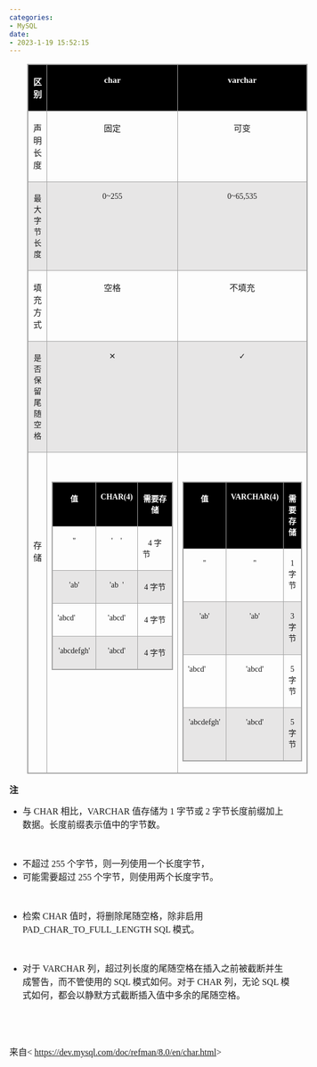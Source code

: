 ```yaml
---
categories:
- MySQL
date:
- 2023-1-19 15:52:15
---
```


<table summary="" cellspacing="0"
    style="border-collapse:collapse; border-color:#a3a3a3; border-style:solid; border-width:1px; margin-left:32px"
    class=" cke_show_border">
    <tbody>
        <tr>
            <td
                style="background-color:black; border-bottom:1px solid #a3a3a3; border-left:1px solid #a3a3a3; border-right:1px solid #a3a3a3; border-top:1px solid #a3a3a3; vertical-align:top; width:1.7256in">
                <p style="text-align:center"><span style="font-size:11.5pt"><span
                            style="font-family:&quot;Microsoft YaHei UI&quot;"><span
                                style="color:white"><strong>区别</strong></span></span></span></p>
            </td>
            <td
                style="background-color:black; border-bottom:1px solid #a3a3a3; border-left:1px solid #a3a3a3; border-right:1px solid #a3a3a3; border-top:1px solid #a3a3a3; vertical-align:top; width:3.8708in">
                <p style="text-align:center"><span style="font-size:11.5pt"><span
                            style="font-family:&quot;Comic Sans MS&quot;"><span
                                style="color:white"><strong>char</strong></span></span></span></p>
            </td>
            <td
                style="background-color:black; border-bottom:1px solid #a3a3a3; border-left:1px solid #a3a3a3; border-right:1px solid #a3a3a3; border-top:1px solid #a3a3a3; vertical-align:top; width:3.468in">
                <p style="text-align:center"><span style="font-size:11.5pt"><span
                            style="font-family:&quot;Comic Sans MS&quot;"><span
                                style="color:white"><strong>varchar</strong></span></span></span></p>
            </td>
        </tr>
        <tr>
            <td
                style="border-bottom:1px solid #a3a3a3; border-left:1px solid #a3a3a3; border-right:1px solid #a3a3a3; border-top:1px solid #a3a3a3; vertical-align:top; width:1.7256in">
                <p style="text-align:center"><span style="font-size:11.5pt"><span
                            style="font-family:&quot;Microsoft YaHei UI&quot;">声明长度</span></span></p>
            </td>
            <td
                style="border-bottom:1px solid #a3a3a3; border-left:1px solid #a3a3a3; border-right:1px solid #a3a3a3; border-top:1px solid #a3a3a3; vertical-align:top; width:3.8708in">
                <p style="text-align:center"><span style="font-size:11.5pt"><span
                            style="font-family:&quot;Microsoft YaHei UI&quot;">固定</span></span></p>
            </td>
            <td
                style="border-bottom:1px solid #a3a3a3; border-left:1px solid #a3a3a3; border-right:1px solid #a3a3a3; border-top:1px solid #a3a3a3; vertical-align:top; width:3.468in">
                <p style="text-align:center"><span style="font-size:11.5pt"><span
                            style="font-family:&quot;Microsoft YaHei UI&quot;">可变</span></span></p>
            </td>
        </tr>
        <tr>
            <td
                style="background-color:#e7e6e6; border-bottom:1px solid #a3a3a3; border-left:1px solid #a3a3a3; border-right:1px solid #a3a3a3; border-top:1px solid #a3a3a3; vertical-align:top; width:1.7256in">
                <p style="text-align:center"><span style="font-size:10.5pt"><span
                            style="font-family:&quot;Microsoft YaHei UI&quot;">最大字节长度</span></span></p>
            </td>
            <td
                style="background-color:#e7e6e6; border-bottom:1px solid #a3a3a3; border-left:1px solid #a3a3a3; border-right:1px solid #a3a3a3; border-top:1px solid #a3a3a3; vertical-align:top; width:3.8708in">
                <p style="text-align:center"><span style="font-size:10.5pt"><span
                            style="font-family:&quot;Comic Sans MS&quot;">0~255</span></span></p>
            </td>
            <td
                style="background-color:#e7e6e6; border-bottom:1px solid #a3a3a3; border-left:1px solid #a3a3a3; border-right:1px solid #a3a3a3; border-top:1px solid #a3a3a3; vertical-align:top; width:3.468in">
                <p style="text-align:center"><span style="font-size:10.5pt"><span
                            style="font-family:&quot;Comic Sans MS&quot;">0~65,535</span></span></p>
            </td>
        </tr>
        <tr>
            <td
                style="border-bottom:1px solid #a3a3a3; border-left:1px solid #a3a3a3; border-right:1px solid #a3a3a3; border-top:1px solid #a3a3a3; vertical-align:top; width:1.7256in">
                <p style="text-align:center"><span style="font-size:11.5pt"><span
                            style="font-family:&quot;Microsoft YaHei UI&quot;">填充方式</span></span></p>
            </td>
            <td
                style="border-bottom:1px solid #a3a3a3; border-left:1px solid #a3a3a3; border-right:1px solid #a3a3a3; border-top:1px solid #a3a3a3; vertical-align:top; width:3.8708in">
                <p style="text-align:center"><span style="font-size:11.5pt"><span
                            style="font-family:&quot;Microsoft YaHei UI&quot;">空格</span></span></p>
            </td>
            <td
                style="border-bottom:1px solid #a3a3a3; border-left:1px solid #a3a3a3; border-right:1px solid #a3a3a3; border-top:1px solid #a3a3a3; vertical-align:top; width:3.468in">
                <p style="text-align:center"><span style="font-size:11.5pt"><span
                            style="font-family:&quot;Microsoft YaHei UI&quot;">不填充</span></span></p>
            </td>
        </tr>
        <tr>
            <td
                style="background-color:#e7e6e6; border-bottom:1px solid #a3a3a3; border-left:1px solid #a3a3a3; border-right:1px solid #a3a3a3; border-top:1px solid #a3a3a3; vertical-align:top; width:1.7256in">
                <p style="text-align:center"><span style="font-size:10.5pt"><span
                            style="font-family:&quot;Microsoft YaHei UI&quot;">是否保留尾随空格</span></span></p>
            </td>
            <td
                style="background-color:#e7e6e6; border-bottom:1px solid #a3a3a3; border-left:1px solid #a3a3a3; border-right:1px solid #a3a3a3; border-top:1px solid #a3a3a3; vertical-align:top; width:3.8708in">
                <p style="text-align:center"><span style="font-size:10.5pt"><span
                            style="font-family:&quot;Segoe UI Symbol&quot;">✕</span></span></p>
            </td>
            <td
                style="background-color:#e7e6e6; border-bottom:1px solid #a3a3a3; border-left:1px solid #a3a3a3; border-right:1px solid #a3a3a3; border-top:1px solid #a3a3a3; vertical-align:top; width:3.468in">
                <p style="text-align:center"><span style="font-size:10.5pt"><span
                            style="font-family:&quot;Segoe UI Symbol&quot;">✓</span></span></p>
            </td>
        </tr>
        <tr>
            <td
                style="border-bottom:1px solid #a3a3a3; border-left:1px solid #a3a3a3; border-right:1px solid #a3a3a3; border-top:1px solid #a3a3a3; vertical-align:top; width:1.7256in">
                <p style="text-align:center"><span style="font-size:11.5pt"><span
                            style="font-family:&quot;Comic Sans MS&quot;">&nbsp;</span></span></p>
                <p style="text-align:center"><span style="font-size:11.5pt"><span
                            style="font-family:&quot;Microsoft YaHei UI&quot;">&nbsp;</span></span></p>
                <p style="text-align:center"><span style="font-size:11.5pt"><span
                            style="font-family:&quot;Microsoft YaHei UI&quot;">&nbsp;</span></span></p>
                <p style="text-align:center"><span style="font-size:11.5pt"><span
                            style="font-family:&quot;Microsoft YaHei UI&quot;">&nbsp;</span></span></p>
                <p style="text-align:center"><span style="font-size:11.5pt"><span
                            style="font-family:&quot;Microsoft YaHei UI&quot;">存储</span></span></p>
            </td>
            <td
                style="border-bottom:1px solid #a3a3a3; border-left:1px solid #a3a3a3; border-right:1px solid #a3a3a3; border-top:1px solid #a3a3a3; vertical-align:top; width:3.8708in">
                <p style="text-align:center"><span style="font-size:11.5pt"><span
                            style="font-family:&quot;Comic Sans MS&quot;">&nbsp;</span></span></p>
                <table summary="" cellspacing="0"
                    style="border-collapse:collapse; border-color:#a3a3a3; border-style:solid; border-width:1px"
                    class=" cke_show_border">
                    <tbody>
                        <tr>
                            <td
                                style="background-color:black; border-bottom:1px solid #a3a3a3; border-left:1px solid #a3a3a3; border-right:1px solid #a3a3a3; border-top:1px solid #a3a3a3; vertical-align:top; width:1.0993in">
                                <p style="text-align:center"><span style="font-size:10.5pt"><span
                                            style="font-family:&quot;Microsoft YaHei UI&quot;"><span
                                                style="color:white"><strong>值</strong></span></span></span></p>
                            </td>
                            <td
                                style="background-color:black; border-bottom:1px solid #a3a3a3; border-left:1px solid #a3a3a3; border-right:1px solid #a3a3a3; border-top:1px solid #a3a3a3; vertical-align:top; width:1.193in">
                                <p style="text-align:center"><span style="font-size:10.5pt"><span
                                            style="font-family:&quot;Comic Sans MS&quot;"><span
                                                style="color:white"><strong>CHAR(4)</strong></span></span></span></p>
                            </td>
                            <td
                                style="background-color:black; border-bottom:1px solid #a3a3a3; border-left:1px solid #a3a3a3; border-right:1px solid #a3a3a3; border-top:1px solid #a3a3a3; vertical-align:top; width:.8638in">
                                <p style="text-align:center"><span style="font-size:10.5pt"><span
                                            style="font-family:&quot;Microsoft YaHei UI&quot;"><span
                                                style="color:white"><strong>需要存储</strong></span></span></span></p>
                            </td>
                        </tr>
                        <tr>
                            <td
                                style="border-bottom:1px solid #a3a3a3; border-left:1px solid #a3a3a3; border-right:1px solid #a3a3a3; border-top:1px solid #a3a3a3; vertical-align:top; width:1.0993in">
                                <p style="text-align:center"><span style="font-size:10.5pt"><span
                                            style="font-family:&quot;Comic Sans MS&quot;">''</span></span></p>
                            </td>
                            <td
                                style="border-bottom:1px solid #a3a3a3; border-left:1px solid #a3a3a3; border-right:1px solid #a3a3a3; border-top:1px solid #a3a3a3; vertical-align:top; width:1.193in">
                                <p style="text-align:center"><span style="font-size:10.5pt"><span
                                            style="font-family:&quot;Comic Sans MS&quot;">'&nbsp;&nbsp;&nbsp;
                                            '</span></span></p>
                            </td>
                            <td
                                style="border-bottom:1px solid #a3a3a3; border-left:1px solid #a3a3a3; border-right:1px solid #a3a3a3; border-top:1px solid #a3a3a3; vertical-align:top; width:.8638in">
                                <p style="text-align:center"><span style="font-size:10.5pt"><span
                                            style="font-family:&quot;Comic Sans MS&quot;">4 </span><span
                                            style="font-family:&quot;Microsoft YaHei UI&quot;">字节</span>&nbsp;&nbsp;&nbsp;&nbsp;&nbsp;&nbsp;&nbsp;&nbsp;</span>
                                </p>
                            </td>
                        </tr>
                        <tr>
                            <td
                                style="background-color:#e7e6e6; border-bottom:1px solid #a3a3a3; border-left:1px solid #a3a3a3; border-right:1px solid #a3a3a3; border-top:1px solid #a3a3a3; vertical-align:top; width:1.0993in">
                                <p style="text-align:center"><span style="font-size:10.5pt"><span
                                            style="font-family:&quot;Comic Sans MS&quot;">'ab'</span></span></p>
                            </td>
                            <td
                                style="background-color:#e7e6e6; border-bottom:1px solid #a3a3a3; border-left:1px solid #a3a3a3; border-right:1px solid #a3a3a3; border-top:1px solid #a3a3a3; vertical-align:top; width:1.193in">
                                <p style="text-align:center"><span style="font-size:10.5pt"><span
                                            style="font-family:&quot;Comic Sans MS&quot;">'ab&nbsp; '</span></span></p>
                            </td>
                            <td
                                style="background-color:#e7e6e6; border-bottom:1px solid #a3a3a3; border-left:1px solid #a3a3a3; border-right:1px solid #a3a3a3; border-top:1px solid #a3a3a3; vertical-align:top; width:.8638in">
                                <p style="text-align:center"><span style="font-size:10.5pt"><span
                                            style="font-family:&quot;Comic Sans MS&quot;">4 </span><span
                                            style="font-family:&quot;Microsoft YaHei UI&quot;">字节</span></span></p>
                            </td>
                        </tr>
                        <tr>
                            <td
                                style="border-bottom:1px solid #a3a3a3; border-left:1px solid #a3a3a3; border-right:1px solid #a3a3a3; border-top:1px solid #a3a3a3; vertical-align:top; width:1.0993in">
                                <p style="text-align:center"><span style="font-size:10.5pt"><span
                                            style="font-family:&quot;Comic Sans MS&quot;">'abcd'&nbsp;&nbsp;&nbsp;&nbsp;&nbsp;&nbsp;&nbsp;&nbsp;</span></span>
                                </p>
                            </td>
                            <td
                                style="border-bottom:1px solid #a3a3a3; border-left:1px solid #a3a3a3; border-right:1px solid #a3a3a3; border-top:1px solid #a3a3a3; vertical-align:top; width:1.193in">
                                <p style="text-align:center"><span style="font-size:10.5pt"><span
                                            style="font-family:&quot;Comic Sans MS&quot;">'abcd'</span></span></p>
                            </td>
                            <td
                                style="border-bottom:1px solid #a3a3a3; border-left:1px solid #a3a3a3; border-right:1px solid #a3a3a3; border-top:1px solid #a3a3a3; vertical-align:top; width:.8638in">
                                <p style="text-align:center"><span style="font-size:10.5pt"><span
                                            style="font-family:&quot;Comic Sans MS&quot;">4 </span><span
                                            style="font-family:&quot;Microsoft YaHei UI&quot;">字节</span></span></p>
                            </td>
                        </tr>
                        <tr>
                            <td
                                style="background-color:#e7e6e6; border-bottom:1px solid #a3a3a3; border-left:1px solid #a3a3a3; border-right:1px solid #a3a3a3; border-top:1px solid #a3a3a3; vertical-align:top; width:1.0993in">
                                <p style="text-align:center"><span style="font-size:10.5pt"><span
                                            style="font-family:&quot;Comic Sans MS&quot;">'abcdefgh'</span></span></p>
                            </td>
                            <td
                                style="background-color:#e7e6e6; border-bottom:1px solid #a3a3a3; border-left:1px solid #a3a3a3; border-right:1px solid #a3a3a3; border-top:1px solid #a3a3a3; vertical-align:top; width:1.193in">
                                <p style="text-align:center"><span style="font-size:10.5pt"><span
                                            style="font-family:&quot;Comic Sans MS&quot;">'abcd'</span></span></p>
                            </td>
                            <td
                                style="background-color:#e7e6e6; border-bottom:1px solid #a3a3a3; border-left:1px solid #a3a3a3; border-right:1px solid #a3a3a3; border-top:1px solid #a3a3a3; vertical-align:top; width:.8638in">
                                <p style="text-align:center"><span style="font-size:10.5pt"><span
                                            style="font-family:&quot;Comic Sans MS&quot;">4 </span><span
                                            style="font-family:&quot;Microsoft YaHei UI&quot;">字节</span></span></p>
                            </td>
                        </tr>
                    </tbody>
                </table>
                <p style="text-align:center"><span style="font-size:11.5pt"><span
                            style="font-family:&quot;Microsoft YaHei&quot;">&nbsp;</span></span></p>
            </td>
            <td
                style="border-bottom:1px solid #a3a3a3; border-left:1px solid #a3a3a3; border-right:1px solid #a3a3a3; border-top:1px solid #a3a3a3; vertical-align:top; width:3.468in">
                <p style="text-align:center"><span style="font-size:11.5pt"><span
                            style="font-family:&quot;Comic Sans MS&quot;">&nbsp;</span></span></p>
                <table summary="" cellspacing="0"
                    style="border-collapse:collapse; border-color:#a3a3a3; border-style:solid; border-width:1px"
                    class=" cke_show_border">
                    <tbody>
                        <tr>
                            <td
                                style="background-color:black; border-bottom:1px solid #a3a3a3; border-left:1px solid #a3a3a3; border-right:1px solid #a3a3a3; border-top:1px solid #a3a3a3; vertical-align:top; width:1.059in">
                                <p style="text-align:center"><span style="font-size:10.5pt"><span
                                            style="font-family:&quot;Microsoft YaHei UI&quot;"><span
                                                style="color:white"><strong>值</strong></span></span></span></p>
                            </td>
                            <td
                                style="background-color:black; border-bottom:1px solid #a3a3a3; border-left:1px solid #a3a3a3; border-right:1px solid #a3a3a3; border-top:1px solid #a3a3a3; vertical-align:top; width:1.1409in">
                                <p style="text-align:center"><span style="font-size:10.5pt"><span
                                            style="font-family:&quot;Comic Sans MS&quot;"><span
                                                style="color:white"><strong>VARCHAR(4)</strong></span></span></span></p>
                            </td>
                            <td
                                style="background-color:black; border-bottom:1px solid #a3a3a3; border-left:1px solid #a3a3a3; border-right:1px solid #a3a3a3; border-top:1px solid #a3a3a3; vertical-align:top; width:.8034in">
                                <p style="text-align:center"><span style="font-size:10.5pt"><span
                                            style="font-family:&quot;Microsoft YaHei UI&quot;"><span
                                                style="color:white"><strong>需要存储</strong></span></span></span></p>
                            </td>
                        </tr>
                        <tr>
                            <td
                                style="border-bottom:1px solid #a3a3a3; border-left:1px solid #a3a3a3; border-right:1px solid #a3a3a3; border-top:1px solid #a3a3a3; vertical-align:top; width:1.059in">
                                <p style="text-align:center"><span style="font-size:10.5pt"><span
                                            style="font-family:&quot;Comic Sans MS&quot;">''</span></span></p>
                            </td>
                            <td
                                style="border-bottom:1px solid #a3a3a3; border-left:1px solid #a3a3a3; border-right:1px solid #a3a3a3; border-top:1px solid #a3a3a3; vertical-align:top; width:1.127in">
                                <p style="text-align:center"><span style="font-size:10.5pt"><span
                                            style="font-family:&quot;Comic Sans MS&quot;">''</span></span></p>
                            </td>
                            <td
                                style="border-bottom:1px solid #a3a3a3; border-left:1px solid #a3a3a3; border-right:1px solid #a3a3a3; border-top:1px solid #a3a3a3; vertical-align:top; width:.7638in">
                                <p style="text-align:center"><span style="font-size:10.5pt"><span
                                            style="font-family:&quot;Comic Sans MS&quot;">1 </span><span
                                            style="font-family:&quot;Microsoft YaHei UI&quot;">字节</span></span></p>
                            </td>
                        </tr>
                        <tr>
                            <td
                                style="background-color:#e7e6e6; border-bottom:1px solid #a3a3a3; border-left:1px solid #a3a3a3; border-right:1px solid #a3a3a3; border-top:1px solid #a3a3a3; vertical-align:top; width:1.059in">
                                <p style="text-align:center"><span style="font-size:10.5pt"><span
                                            style="font-family:&quot;Comic Sans MS&quot;">'ab'</span></span></p>
                            </td>
                            <td
                                style="background-color:#e7e6e6; border-bottom:1px solid #a3a3a3; border-left:1px solid #a3a3a3; border-right:1px solid #a3a3a3; border-top:1px solid #a3a3a3; vertical-align:top; width:1.127in">
                                <p style="text-align:center"><span style="font-size:10.5pt"><span
                                            style="font-family:&quot;Comic Sans MS&quot;">'ab'</span></span></p>
                            </td>
                            <td
                                style="background-color:#e7e6e6; border-bottom:1px solid #a3a3a3; border-left:1px solid #a3a3a3; border-right:1px solid #a3a3a3; border-top:1px solid #a3a3a3; vertical-align:top; width:.7638in">
                                <p style="text-align:center"><span style="font-size:10.5pt"><span
                                            style="font-family:&quot;Comic Sans MS&quot;">3 </span><span
                                            style="font-family:&quot;Microsoft YaHei UI&quot;">字节</span></span></p>
                            </td>
                        </tr>
                        <tr>
                            <td
                                style="border-bottom:1px solid #a3a3a3; border-left:1px solid #a3a3a3; border-right:1px solid #a3a3a3; border-top:1px solid #a3a3a3; vertical-align:top; width:1.059in">
                                <p style="text-align:center"><span style="font-size:10.5pt"><span
                                            style="font-family:&quot;Comic Sans MS&quot;">'abcd'&nbsp;&nbsp;&nbsp;&nbsp;&nbsp;&nbsp;&nbsp;&nbsp;</span></span>
                                </p>
                            </td>
                            <td
                                style="border-bottom:1px solid #a3a3a3; border-left:1px solid #a3a3a3; border-right:1px solid #a3a3a3; border-top:1px solid #a3a3a3; vertical-align:top; width:1.127in">
                                <p style="text-align:center"><span style="font-size:10.5pt"><span
                                            style="font-family:&quot;Comic Sans MS&quot;">'abcd'</span></span></p>
                            </td>
                            <td
                                style="border-bottom:1px solid #a3a3a3; border-left:1px solid #a3a3a3; border-right:1px solid #a3a3a3; border-top:1px solid #a3a3a3; vertical-align:top; width:.7638in">
                                <p style="text-align:center"><span style="font-size:10.5pt"><span
                                            style="font-family:&quot;Comic Sans MS&quot;">5 </span><span
                                            style="font-family:&quot;Microsoft YaHei UI&quot;">字节</span></span></p>
                            </td>
                        </tr>
                        <tr>
                            <td
                                style="background-color:#e7e6e6; border-bottom:1px solid #a3a3a3; border-left:1px solid #a3a3a3; border-right:1px solid #a3a3a3; border-top:1px solid #a3a3a3; vertical-align:top; width:1.059in">
                                <p style="text-align:center"><span style="font-size:10.5pt"><span
                                            style="font-family:&quot;Comic Sans MS&quot;">'abcdefgh'</span></span></p>
                            </td>
                            <td
                                style="background-color:#e7e6e6; border-bottom:1px solid #a3a3a3; border-left:1px solid #a3a3a3; border-right:1px solid #a3a3a3; border-top:1px solid #a3a3a3; vertical-align:top; width:1.127in">
                                <p style="text-align:center"><span style="font-size:10.5pt"><span
                                            style="font-family:&quot;Comic Sans MS&quot;">'abcd'</span></span></p>
                            </td>
                            <td
                                style="background-color:#e7e6e6; border-bottom:1px solid #a3a3a3; border-left:1px solid #a3a3a3; border-right:1px solid #a3a3a3; border-top:1px solid #a3a3a3; vertical-align:top; width:.7638in">
                                <p style="text-align:center"><span style="font-size:10.5pt"><span
                                            style="font-family:&quot;Comic Sans MS&quot;">5 </span><span
                                            style="font-family:&quot;Microsoft YaHei UI&quot;">字节</span></span></p>
                            </td>
                        </tr>
                    </tbody>
                </table>
            </td>
        </tr>
    </tbody>
</table>
<p><span style="font-size:12.0pt"><span
            style="font-family:&quot;Microsoft YaHei UI&quot;"><strong>注</strong></span></span></p>
<ul style="list-style-type:disc">
    <li><span style="font-size:12.0pt"><span style="font-family:&quot;Microsoft YaHei UI&quot;">与</span></span><span
            style="font-size:12.0pt"><span style="font-family:&quot;Comic Sans MS&quot;"> CHAR </span></span><span
            style="font-size:12.0pt"><span style="font-family:&quot;Microsoft YaHei UI&quot;">相比，</span></span><span
            style="font-size:12.0pt"><span style="font-family:&quot;Comic Sans MS&quot;">VARCHAR </span></span><span
            style="font-size:12.0pt"><span style="font-family:&quot;Microsoft YaHei UI&quot;">值存储为</span></span><span
            style="font-size:12.0pt"><span style="font-family:&quot;Comic Sans MS&quot;"> 1 </span></span><span
            style="font-size:12.0pt"><span style="font-family:&quot;Microsoft YaHei UI&quot;">字节或</span></span><span
            style="font-size:12.0pt"><span style="font-family:&quot;Comic Sans MS&quot;"> 2 </span></span><span
            style="font-size:12.0pt"><span
                style="font-family:&quot;Microsoft YaHei UI&quot;">字节长度前缀加上数据。长度前缀表示值中的字节数。</span></span></li>
</ul>
<p><span style="font-size:12.0pt"><span style="font-family:&quot;Comic Sans MS&quot;">&nbsp;</span></span></p>
<ul style="list-style-type:disc">
    <li><span style="font-size:12.0pt"><span style="font-family:&quot;Microsoft YaHei UI&quot;">不超过</span></span><span
            style="font-size:12.0pt"><span style="font-family:&quot;Comic Sans MS&quot;"> 255 </span></span><span
            style="font-size:12.0pt"><span
                style="font-family:&quot;Microsoft YaHei UI&quot;">个字节，则一列使用一个长度字节，</span></span></li>
    <li><span style="font-size:12.0pt"><span
                style="font-family:&quot;Microsoft YaHei UI&quot;">可能需要超过</span></span><span
            style="font-size:12.0pt"><span style="font-family:&quot;Comic Sans MS&quot;"> 255 </span></span><span
            style="font-size:12.0pt"><span
                style="font-family:&quot;Microsoft YaHei UI&quot;">个字节，则使用两个长度字节。</span></span></li>
</ul>
<p><span style="font-size:12.0pt"><span style="font-family:&quot;Comic Sans MS&quot;">&nbsp;</span></span></p>
<ul style="list-style-type:disc">
    <li><span style="font-size:12.0pt"><span style="font-family:&quot;Microsoft YaHei UI&quot;">检索</span></span><span
            style="font-size:12.0pt"><span style="font-family:&quot;Comic Sans MS&quot;"> CHAR </span></span><span
            style="font-size:12.0pt"><span
                style="font-family:&quot;Microsoft YaHei UI&quot;">值时，将删除尾随空格，除非启用</span></span><span
            style="font-size:12.0pt"><span style="font-family:&quot;Comic Sans MS&quot;"> PAD_CHAR_TO_FULL_LENGTH SQL
            </span></span><span style="font-size:12.0pt"><span
                style="font-family:&quot;Microsoft YaHei UI&quot;">模式。</span></span></li>
</ul>
<p><span style="font-size:12.0pt"><span style="font-family:&quot;Comic Sans MS&quot;">&nbsp;</span></span></p>
<ul style="list-style-type:disc">
    <li><span style="font-size:12.0pt"><span style="font-family:&quot;Microsoft YaHei UI&quot;">对于</span></span><span
            style="font-size:12.0pt"><span style="font-family:&quot;Comic Sans MS&quot;"> VARCHAR </span></span><span
            style="font-size:12.0pt"><span
                style="font-family:&quot;Microsoft YaHei UI&quot;">列，超过列长度的尾随空格在插入之前被截断并生成警告，而不管使用的</span></span><span
            style="font-size:12.0pt"><span style="font-family:&quot;Comic Sans MS&quot;"> SQL </span></span><span
            style="font-size:12.0pt"><span style="font-family:&quot;Microsoft YaHei UI&quot;">模式如何。对于</span></span><span
            style="font-size:12.0pt"><span style="font-family:&quot;Comic Sans MS&quot;"> CHAR </span></span><span
            style="font-size:12.0pt"><span style="font-family:&quot;Microsoft YaHei UI&quot;">列，无论</span></span><span
            style="font-size:12.0pt"><span style="font-family:&quot;Comic Sans MS&quot;"> SQL </span></span><span
            style="font-size:12.0pt"><span
                style="font-family:&quot;Microsoft YaHei UI&quot;">模式如何，都会以静默方式截断插入值中多余的尾随空格。</span></span></li>
</ul>
<p><span style="font-size:12.0pt"><span style="font-family:&quot;Comic Sans MS&quot;">&nbsp;</span></span></p>
<p><span style="font-size:12.0pt"><span style="font-family:&quot;Comic Sans MS&quot;">&nbsp;</span></span></p>
<p><span style="font-size:12.0pt"><span style="font-family:&quot;Microsoft YaHei UI&quot;">来自</span><span
            style="font-family:&quot;Comic Sans MS&quot;">&lt; </span><a
            data-cke-saved-href="https://dev.mysql.com/doc/refman/8.0/en/char.html"
            href="https://dev.mysql.com/doc/refman/8.0/en/char.html"><span
                style="font-family:&quot;Comic Sans MS&quot;">https://dev.mysql.com/doc/refman/8.0/en/char.html</span></a><span
            style="font-family:&quot;Comic Sans MS&quot;">&gt;</span></span></p>